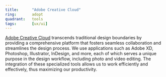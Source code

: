 ```yaml
---
title:      "Adobe Creative Cloud"
ring:       adopt
quadrant:   tools
tags:       [ux/ui]
---
```


[Adobe Creative Cloud](https://www.adobe.com/creativecloud.html) transcends traditional design boundaries by providing a comprehensive platform that fosters seamless collaboration and streamlines the design process. We use applications such as Adobe XD, Photoshop, Illustrator, InDesign, and more, each of which serves a unique purpose in the design workflow, including photo and video editing. The integration of these specialized tools allows us to work efficiently and effectively, thus maximizing our productivity.
